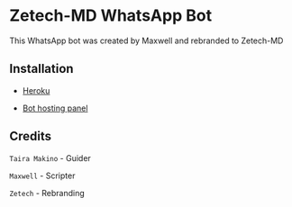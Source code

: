 # Zetech-MD WhatsApp Bot

This WhatsApp bot was created by Maxwell and rebranded to Zetech-MD

## Installation
* [Heroku](https://heroku.com/deploy?template=https://github.com/your-username/zetech-md)

* [Bot hosting panel](https://bot-hosting.net/)

## Credits

`Taira Makino` - Guider

`Maxwell` - Scripter

`Zetech` - Rebranding
